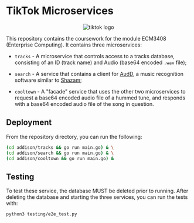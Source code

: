 # TikTok Microservices

<p align="center"> 
  <img src="https://upload.wikimedia.org/wikipedia/en/thumb/a/a9/TikTok_logo.svg/1200px-TikTok_logo.svg.png" alt="tiktok logo"/> 
</p>

This repository contains the coursework for the module ECM3408 (Enterprise Computing). It contains three microservices: 

 * `tracks` - A microservice that controls access to a tracks database, consisting of an ID (track name) and Audio (base64 encoded `.wav` file);

 * `search` - A service that contains a client for [AudD](https://audd.io), a music recognition software similar to [Shazam](https://www.shazam.com/gb/home);

 * `cooltown` - A "facade" service that uses the other two microservices to request a base64 encoded audio file of a hummed tune, and responds with a base64 encoded audio file of the song in question.

## Deployment

From the repository directory, you can run the following:

```bash 
(cd addison/tracks && go run main.go) & \
(cd addison/search && go run main.go) & \
(cd addison/cooltown && go run main.go) &
```

## Testing

To test these service, the database MUST be deleted prior to running. After
deleting the database and starting the three services, you can run the tests
with:

```bash 
python3 testing/e2e_test.py
```
